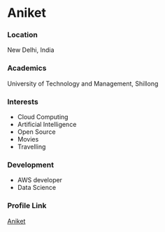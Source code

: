 # Aniket

### Location

New Delhi, India

### Academics

University of Technology and Management, Shillong

### Interests

- Cloud Computing
- Artificial Intelligence
- Open Source
- Movies
- Travelling

### Development

- AWS developer
- Data Science

### Profile Link

[Aniket](https://github.com/aniketroy)
